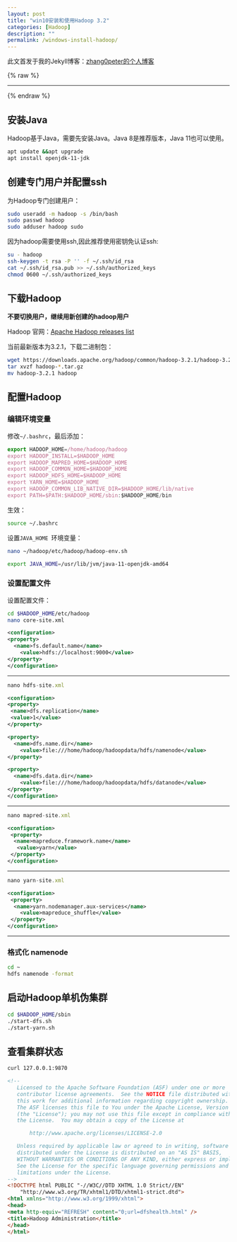 ```yaml
---
layout: post
title: "win10安装和使用Hadoop 3.2"
categories: [Hadoop]
description: ""
permalink: /windows-install-hadoop/
---
```


此文首发于我的Jekyll博客：[zhang0peter的个人博客](https://zhang0peter.com)         

{% raw %}
***          
{% endraw %}


## 安装Java

Hadoop基于Java，需要先安装Java。Java 8是推荐版本，Java 11也可以使用。

```sh
apt update &&apt upgrade
apt install openjdk-11-jdk
```
## 创建专门用户并配置ssh

为Hadoop专门创建用户：
```sh
sudo useradd -m hadoop -s /bin/bash
sudo passwd hadoop
sudo adduser hadoop sudo
```

因为hadoop需要使用ssh,因此推荐使用密钥免认证ssh:
```sh
su - hadoop 
ssh-keygen -t rsa -P '' -f ~/.ssh/id_rsa
cat ~/.ssh/id_rsa.pub >> ~/.ssh/authorized_keys
chmod 0600 ~/.ssh/authorized_keys
```
## 下载Hadoop

**不要切换用户，继续用新创建的hadoop用户**


Hadoop 官网：[Apache  Hadoop releases list](http://hadoop.apache.org/releases.html)

当前最新版本为3.2.1，下载二进制包：

```sh
wget https://downloads.apache.org/hadoop/common/hadoop-3.2.1/hadoop-3.2.1.tar.gz
tar xvzf hadoop-*.tar.gz
mv hadoop-3.2.1 hadoop
```

## 配置Hadoop

### 编辑环境变量

修改`~/.bashrc`，最后添加：
```js
export HADOOP_HOME=/home/hadoop/hadoop
export HADOOP_INSTALL=$HADOOP_HOME
export HADOOP_MAPRED_HOME=$HADOOP_HOME
export HADOOP_COMMON_HOME=$HADOOP_HOME
export HADOOP_HDFS_HOME=$HADOOP_HOME
export YARN_HOME=$HADOOP_HOME
export HADOOP_COMMON_LIB_NATIVE_DIR=$HADOOP_HOME/lib/native
export PATH=$PATH:$HADOOP_HOME/sbin:$HADOOP_HOME/bin
```
生效：
```sh
source ~/.bashrc
```
设置`JAVA_HOME `环境变量：
```sh
nano ~/hadoop/etc/hadoop/hadoop-env.sh 
```
```sh
export JAVA_HOME=/usr/lib/jvm/java-11-openjdk-amd64
```

### 设置配置文件

设置配置文件：
```sh
cd $HADOOP_HOME/etc/hadoop
nano core-site.xml
```
```xml
<configuration>
<property>
  <name>fs.default.name</name>
    <value>hdfs://localhost:9000</value>
</property>
</configuration>
```

**********

```js
nano hdfs-site.xml
```
```xml
<configuration>
<property>
 <name>dfs.replication</name>
 <value>1</value>
</property>

<property>
  <name>dfs.name.dir</name>
    <value>file:///home/hadoop/hadoopdata/hdfs/namenode</value>
</property>

<property>
  <name>dfs.data.dir</name>
    <value>file:///home/hadoop/hadoopdata/hdfs/datanode</value>
</property>
</configuration>
```

***************

```js
nano mapred-site.xml
```
```xml
<configuration>
 <property>
  <name>mapreduce.framework.name</name>
   <value>yarn</value>
 </property>
</configuration>
```
********
```js
nano yarn-site.xml
```
```xml
<configuration>
 <property>
  <name>yarn.nodemanager.aux-services</name>
    <value>mapreduce_shuffle</value>
 </property>
</configuration>
```

**********

### 格式化 namenode 
```sh
cd ~
hdfs namenode -format
```

## 启动Hadoop单机伪集群

```sh
cd $HADOOP_HOME/sbin
./start-dfs.sh 
./start-yarn.sh 
```

## 查看集群状态
```sh
curl 127.0.0.1:9870
```
```html
<!--
   Licensed to the Apache Software Foundation (ASF) under one or more
   contributor license agreements.  See the NOTICE file distributed with
   this work for additional information regarding copyright ownership.
   The ASF licenses this file to You under the Apache License, Version 2.0
   (the "License"); you may not use this file except in compliance with
   the License.  You may obtain a copy of the License at

       http://www.apache.org/licenses/LICENSE-2.0

   Unless required by applicable law or agreed to in writing, software
   distributed under the License is distributed on an "AS IS" BASIS,
   WITHOUT WARRANTIES OR CONDITIONS OF ANY KIND, either express or implied.
   See the License for the specific language governing permissions and
   limitations under the License.
-->
<!DOCTYPE html PUBLIC "-//W3C//DTD XHTML 1.0 Strict//EN"
    "http://www.w3.org/TR/xhtml1/DTD/xhtml1-strict.dtd">
<html xmlns="http://www.w3.org/1999/xhtml">
<head>
<meta http-equiv="REFRESH" content="0;url=dfshealth.html" />
<title>Hadoop Administration</title>
</head>
</html>

```




